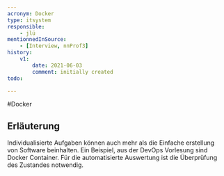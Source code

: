 ```yaml
---
acronym: Docker
type: itsystem
responsible:
    - jlü
mentionnedInSource: 
    - [Interview, nnProf3]
history:
    v1:
        date: 2021-06-03
        comment: initially created
todo:

---
```


#Docker

## Erläuterung
Individualisierte Aufgaben können auch mehr als die Einfache erstellung von Software
beinhalten. Ein Beispiel, aus der DevOps Vorlesung sind Docker Container. Für die automatisierte Auswertung ist die 
Überprüfung des Zustandes notwendig. 
